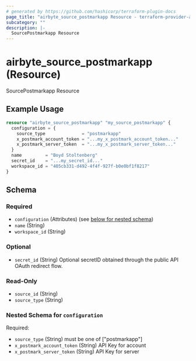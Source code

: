 ```yaml
---
# generated by https://github.com/hashicorp/terraform-plugin-docs
page_title: "airbyte_source_postmarkapp Resource - terraform-provider-airbyte"
subcategory: ""
description: |-
  SourcePostmarkapp Resource
---
```


# airbyte_source_postmarkapp (Resource)

SourcePostmarkapp Resource

## Example Usage

```terraform
resource "airbyte_source_postmarkapp" "my_source_postmarkapp" {
  configuration = {
    source_type              = "postmarkapp"
    x_postmark_account_token = "...my_x_postmark_account_token..."
    x_postmark_server_token  = "...my_x_postmark_server_token..."
  }
  name         = "Boyd Stoltenberg"
  secret_id    = "...my_secret_id..."
  workspace_id = "405cb331-d492-4f4f-927f-b0e0bf1f8217"
}
```

<!-- schema generated by tfplugindocs -->
## Schema

### Required

- `configuration` (Attributes) (see [below for nested schema](#nestedatt--configuration))
- `name` (String)
- `workspace_id` (String)

### Optional

- `secret_id` (String) Optional secretID obtained through the public API OAuth redirect flow.

### Read-Only

- `source_id` (String)
- `source_type` (String)

<a id="nestedatt--configuration"></a>
### Nested Schema for `configuration`

Required:

- `source_type` (String) must be one of ["postmarkapp"]
- `x_postmark_account_token` (String) API Key for account
- `x_postmark_server_token` (String) API Key for server


